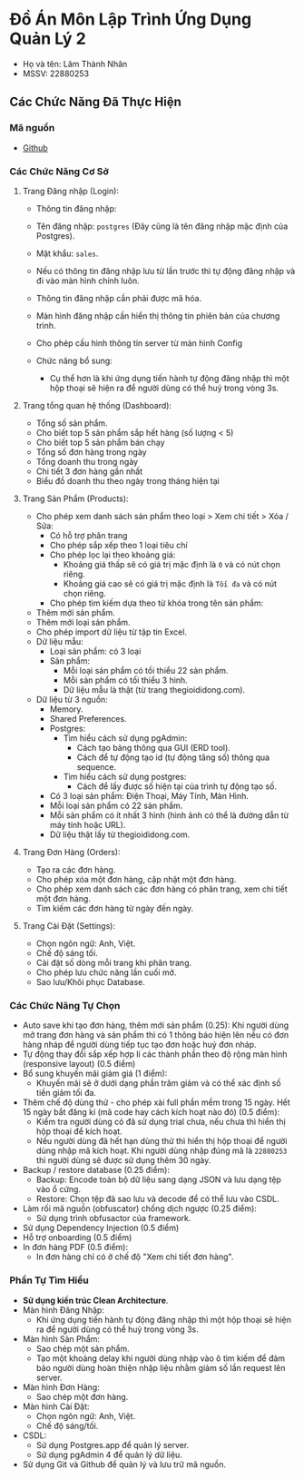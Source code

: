 # Đồ Án Môn Lập Trình Ứng Dụng Quản Lý 2

- Họ và tên: Lâm Thành Nhân
- MSSV: 22880253

## Các Chức Năng Đã Thực Hiện

### Mã nguồn

- [Github](https://github.com/lamnhan066/sales)

### Các Chức Năng Cơ Sở

1. Trang Đăng nhập (Login):

    - Thông tin đăng nhập:
    - Tên đăng nhập: `postgres` (Đây cũng là tên đăng nhập mặc định của Postgres).
    - Mật khẩu: `sales`.
    - Nếu có thông tin đăng nhập lưu từ lần trước thì tự động đăng nhập và đi vào màn hình chính luôn.
    - Thông tin đăng nhập cần phải được mã hóa.
    - Màn hình đăng nhập cần hiển thị thông tin phiên bản của chương trình.
    - Cho phép cấu hình thông tin server từ màn hình Config

    - Chức năng bổ sung:
        - Cụ thể hơn là khi ứng dụng tiến hành tự động đăng nhập thì một hộp thoại sẽ hiện ra để người dùng có thể huỷ trong vòng 3s.

2. Trang tổng quan hệ thống (Dashboard):

    - Tổng số sản phẩm.
    - Cho biết top 5 sản phẩm sắp hết hàng (số lượng < 5)
    - Cho biết top 5 sản phẩm bán chạy
    - Tổng số đơn hàng trong ngày
    - Tổng doanh thu trong ngày
    - Chi tiết 3 đơn hàng gần nhất
    - Biểu đồ doanh thu theo ngày trong tháng hiện tại

3. Trang Sản Phẩm (Products):

    - Cho phép xem danh sách sản phẩm theo loại > Xem chi tiết > Xóa / Sửa:
        - Có hỗ trợ phân trang
        - Cho phép sắp xếp theo 1 loại tiêu chí
        - Cho phép lọc lại theo khoảng giá:
            - Khoảng giá thấp sẽ có giá trị mặc định là `0` và có nút chọn riêng.
            - Khoảng giá cao sẽ có giá trị mặc định là `Tối đa` và có nút chọn riêng.
        - Cho phép tìm kiếm dựa theo từ khóa trong tên sản phẩm:
    - Thêm mới sản phẩm.
    - Thêm mới loại sản phẩm.
    - Cho phép import dữ liệu từ tập tin Excel.
    - Dữ liệu mẫu:
        - Loại sản phẩm: có 3 loại
        - Sản phẩm:
            - Mỗi loại sản phẩm có tối thiểu 22 sản phẩm.
            - Mỗi sản phẩm có tối thiểu 3 hình.
            - Dữ liệu mẫu là thật (từ trang thegioididong.com).
    - Dữ liệu từ 3 nguồn:
        - Memory.
        - Shared Preferences.
        - Postgres:
            - Tìm hiểu cách sử dụng pgAdmin:
                - Cách tạo bảng thông qua GUI (ERD tool).
                - Cách để tự động tạo id (tự động tăng số) thông qua sequence.
            - Tìm hiểu cách sử dụng postgres:
                - Cách để lấy được số hiện tại của trình tự động tạo số.
        - Có 3 loại sản phẩm: Điện Thoại, Máy Tính, Màn Hình.
        - Mỗi loại sản phẩm có 22 sản phẩm.
        - Mỗi sản phẩm có ít nhất 3 hình (hình ảnh có thể là đường dẫn từ máy tính hoặc URL).
        - Dữ liệu thật lấy từ thegioididong.com.

4. Trang Đơn Hàng (Orders):

    - Tạo ra các đơn hàng.
    - Cho phép xóa một đơn hàng, cập nhật một đơn hàng.
    - Cho phép xem danh sách các đơn hàng có phân trang, xem chi tiết một đơn hàng.
    - Tìm kiếm các đơn hàng từ ngày đến ngày.

5. Trang Cài Đặt (Settings):

    - Chọn ngôn ngữ: Anh, Việt.
    - Chế độ sáng tối.
    - Cài đặt số dòng mỗi trang khi phân trang.
    - Cho phép lưu chức năng lần cuối mở.
    - Sao lưu/Khôi phục Database.

### Các Chức Năng Tự Chọn

- Auto save khi tạo đơn hàng, thêm mới sản phẩm (0.25): Khi người dùng mở trang đơn hàng và sản phẩm thì có 1 thông báo hiện lên nếu có đơn hàng nháp để người dùng tiếp tục tạo đơn hoặc huỷ đơn nháp.
- Tự động thay đổi sắp xếp hợp lí các thành phần theo độ rộng màn hình (responsive layout) (0.5 điểm)
- Bổ sung khuyến mãi giảm giá (1 điểm):
  - Khuyến mãi sẽ ở dưới dạng phần trăm giảm và có thể xác định số tiền giảm tối đa.
- Thêm chế độ dùng thử - cho phép xài full phần mềm trong 15 ngày. Hết 15 ngày bắt đăng kí (mã code hay cách kích hoạt nào đó) (0.5 điểm):
  - Kiểm tra người dùng có đã sử dụng trial chưa, nếu chưa thì hiển thị hộp thoại để kích hoạt.
  - Nếu người dùng đã hết hạn dùng thử thì hiển thị hộp thoại để người dùng nhập mã kích hoạt. Khi người dùng nhập đúng mã là `22880253` thì người dùng sẽ được sử dụng thêm 30 ngày.
- Backup / restore database (0.25 điểm):
  - Backup: Encode toàn bộ dữ liệu sang dạng JSON và lưu dạng tệp vào ổ cứng.
  - Restore: Chọn tệp đã sao lưu và decode để có thể lưu vào CSDL.
- Làm rối mã nguồn (obfuscator) chống dịch ngược (0.25 điểm):
  - Sử dụng trình obfusactor của framework.
- Sử dụng Dependency Injection (0.5 điểm)
- Hỗ trợ onboarding (0.5 điểm)
- In đơn hàng PDF (0.5 điểm):
  - In đơn hàng chỉ có ở chế độ "Xem chi tiết đơn hàng".

### Phần Tự Tìm Hiểu

- **Sử dụng kiến trúc Clean Architecture**.
- Màn hình Đăng Nhập:
  - Khi ứng dụng tiến hành tự động đăng nhập thì một hộp thoại sẽ hiện ra để người dùng có thể huỷ trong vòng 3s.
- Màn hình Sản Phẩm:
  - Sao chép một sản phẩm.
  - Tạo một khoảng delay khi người dùng nhập vào ô tìm kiếm để đảm bảo người dùng hoàn thiện nhập liệu nhằm giảm số lần request lên server.
- Màn hình Đơn Hàng:
  - Sao chép một đơn hàng.
- Màn hình Cài Đặt:
  - Chọn ngôn ngữ: Anh, Việt.
  - Chế độ sáng/tối.
- CSDL:
  - Sử dụng Postgres.app để quản lý server.
  - Sử dụng pgAdmin 4 để quản lý dữ liệu.
- Sử dụng Git và Github để quản lý và lưu trữ mã nguồn.
